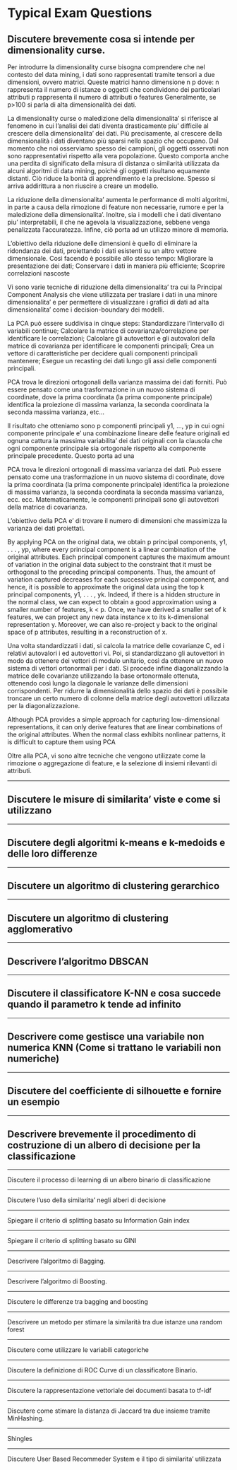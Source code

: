 # Typical Exam Questions

## Discutere brevemente cosa si intende per dimensionality curse.
Per introdurre la dimensionality curse bisogna comprendere che nel contesto del data mining, i dati sono rappresentati tramite tensori a due dimensioni, ovvero matrici. Queste matrici hanno dimensione n  p dove: 
n rappresenta il numero di istanze o oggetti che condividono dei particolari attributi
p rappresenta il numero di attributi o features 
Generalmente, se p>100 si parla di alta dimensionalità dei dati.

La dimensionality curse o maledizione della dimensionalita’ si riferisce al fenomeno in cui l’analisi dei dati diventa drasticamente piu’ difficile al crescere della dimensionalita’ dei dati. 
Più precisamente, al crescere della dimensionalità i dati diventano più sparsi nello spazio che occupano. Dal momento che noi osserviamo spesso dei campioni, gli oggetti osservati non sono rappresentativi rispetto alla vera popolazione. 
Questo comporta anche una perdita di significato della misura di distanza o similarità utilizzata da alcuni algoritmi di data mining, poiché gli oggetti risultano equamente distanti. Ciò riduce la bontà di apprendimento e la precisione. Spesso si arriva addirittura a non riuscire a creare un modello.

La riduzione della dimensionalita’ aumenta le performance di molti algoritmi, in parte a causa della rimozione di feature non necessarie, rumore e per la maledizione della dimensionalita’. Inoltre, sia i modelli che i dati diventano piu’ interpretabili, il che ne agevola la visualizzazione, sebbene venga penalizzata l’accuratezza. Infine, ciò porta ad un utilizzo minore di memoria.
 
L’obiettivo della riduzione delle dimensioni è quello di eliminare la ridondanza dei dati, proiettando i dati esistenti su un altro vettore dimensionale. Così facendo è possibile allo stesso tempo:
Migliorare la presentazione dei dati;
Conservare i dati in maniera più efficiente;
Scoprire correlazioni nascoste

Vi sono varie tecniche di riduzione della dimensionalita’ tra cui la Principal Component Analysis che viene utilizzata per traslare i dati in una minore dimensionalita’ e per permettere di visualizzare i grafici di dati ad alta dimensionalita’ come i decision-boundary dei modelli. 

La PCA può essere suddivisa in cinque steps:
Standardizzare l’intervallo di variabili continue;
Calcolare la matrice di covarianza/correlazione per identificare le correlazioni;
Calcolare gli autovettori e gli autovalori della matrice di covarianza per identificare le componenti principali;
Crea un vettore di caratteristiche per decidere quali componenti principali mantenere;
Esegue un recasting dei dati lungo gli assi delle componenti principali.

PCA trova le direzioni ortogonali della varianza massima dei dati forniti. Può essere pensato come una trasformazione in un nuovo sistema di coordinate, dove la prima coordinata (la prima componente principale) identifica la proiezione di massima varianza, la seconda coordinata la seconda massima varianza, etc...

Il risultato che otteniamo sono p componenti principali y1, ..., yp in cui ogni componente principale e’ una combinazione lineare delle feature originali ed ognuna cattura la massima variabilita’ dei dati originali con la clausola che ogni componente principale sia ortogonale rispetto alla componente principale precedente. Questo porta ad una

PCA trova le direzioni ortogonali di massima varianza dei dati. Può essere pensato come una trasformazione in un nuovo sistema di coordinate, dove la prima coordinata (la prima
componente principale) identifica la proiezione di massima varianza, la seconda coordinata
la seconda massima varianza, ecc. ecc. Matematicamente, le componenti principali sono gli
autovettori della matrice di covarianza.

L’obiettivo della PCA e’ di trovare il numero di dimensioni che massimizza la varianza dei dati proiettati.

By applying PCA on the original data, we
obtain p principal components, y1, . . . , yp, where every principal component
is a linear combination of the original attributes. Each principal component
captures the maximum amount of variation in the original data subject to the
constraint that it must be orthogonal to the preceding principal components.
Thus, the amount of variation captured decreases for each successive principal
component, and hence, it is possible to approximate the original data using the
top k principal components, y1, . . . , yk. Indeed, if there is a hidden structure
in the normal class, we can expect to obtain a good approximation using a
smaller number of features, k < p.
Once, we have derived a smaller set of k features, we can project any
new data instance x to its k-dimensional representation y. Moreover, we can
also re-project y back to the original space of p attributes, resulting in a
reconstruction of x.

Una volta standardizzati i dati, si calcola la matrice delle covarianze C, ed i relativi autovalori i ed autovettori vi. Poi, si standardizzano gli autovettori in modo da ottenere dei vettori di modulo unitario, così da ottenere un nuovo sistema di vettori ortonormali per i dati.
Si procede infine diagonalizzando la matrice delle covarianze utilizzando la base ortonormale ottenuta, ottenendo così lungo la diagonale le varianze delle dimensioni corrispondenti.
Per ridurre la dimensionalità dello spazio dei dati è possibile troncare un certo numero di colonne della matrice degli autovettori utilizzata per la diagonalizzazione. 

Although PCA provides a simple approach for capturing low-dimensional
representations, it can only derive features that are linear combinations of the
original attributes. When the normal class exhibits nonlinear patterns, it is
difficult to capture them using PCA

Oltre alla PCA, vi sono altre tecniche che vengono utilizzate come la rimozione o aggregazione di feature, e la selezione di insiemi rilevanti di attributi.

---

## Discutere le misure di similarita’ viste e come si utilizzano

---

## Discutere degli algoritmi k-means e k-medoids e delle loro differenze

---

## Discutere un algoritmo di clustering gerarchico

---

## Discutere un algoritmo di clustering agglomerativo

---

## Descrivere l’algoritmo DBSCAN

---

## Discutere il classificatore K-NN e cosa succede quando il parametro k tende ad infinito

---

## Descrivere come gestisce una variabile non numerica KNN (Come si trattano le variabili non numeriche)

---

## Discutere del coefficiente di silhouette e fornire un esempio

---

## Descrivere brevemente il procedimento di costruzione di un albero di decisione per la classificazione

---

Discutere il processo di learning di un albero binario di classificazione

---

Discutere l’uso della similarita’ negli alberi di decisione

---

Spiegare il criterio di splitting basato su Information Gain index

---

Spiegare il criterio di splitting basato su GINI

---

Descrivere l’algoritmo di Bagging.

---

Descrivere l’algoritmo di Boosting.

---

Discutere le differenze tra bagging and boosting

---

Descrivere un metodo per stimare la similarità tra due istanze una random forest

---

Discutere come utilizzare le variabili categoriche

---

Discutere la definizione di ROC Curve di un classificatore Binario.

---

Discutere la rappresentazione vettoriale dei documenti basata to tf-idf

---

Discutere come stimare la distanza di Jaccard tra due insieme tramite MinHashing.

---

Shingles

---

Discutere User Based Recommeder System e il tipo di similarita’ utilizzata

